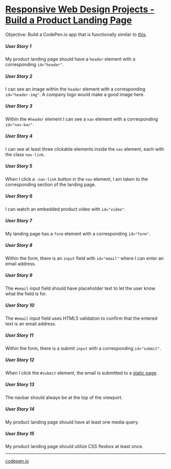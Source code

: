 # [Responsive Web Design Projects - Build a Product Landing Page](https://www.freecodecamp.org/learn/responsive-web-design/responsive-web-design-projects/build-a-product-landing-page)


Objective: Build a CodePen.io app that is functionally similar to [this](https://codepen.io/freeCodeCamp/full/RKRbwL).


##### User Story 1
My product landing page should have a `header` element with a corresponding `id="header"`.

##### User Story 2
I can see an image within the `header` element with a corresponding `id="header-img"`. A company logo would make a good image here.

##### User Story 3
Within the `#header` element I can see a `nav` element with a corresponding `id="nav-bar"`.

##### User Story 4
I can see at least three clickable elements inside the `nav` element, each with the class `nav-link`.

##### User Story 5
When I click a `.nav-link` button in the `nav` element, I am taken to the corresponding section of the landing page.

#####  User Story 6
I can watch an embedded product video with `id="video"`.

##### User Story 7
My landing page has a `form` element with a corresponding `id="form"`.

##### User Story 8
Within the form, there is an `input` field with `id="email"` where I can enter an email address.

##### User Story 9
The `#email` input field should have placeholder text to let the user know what the field is for.

##### User Story 10
The `#email` input field uses HTML5 validation to confirm that the entered text is an email address.

##### User Story 11
Within the form, there is a submit `input` with a corresponding `id="submit"`.

##### User Story 12
When I click the `#submit` element, the email is submitted to a [static page](https://www.freecodecamp.com/email-submit).

##### User Story 13
The navbar should always be at the top of the viewport.

##### User Story 14
My product landing page should have at least one media query.

##### User Story 15
My product landing page should utilize CSS flexbox at least once.


***

[codepen.io](https://codepen.io/n4d114-k/full/LYprawb "My solution on codepen.io")
